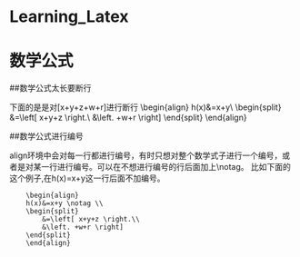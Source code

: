 Learning_Latex
==============

# 数学公式

##数学公式太长要断行

下面的是是对[x+y+z+w+r]进行断行
         \begin{align}
         h(x)&=x+y\\
         \begin{split}
             &=\left[ x+y+z \right.\\
             &\left. +w+r \right]
         \end{split}
         \end{align}

##数学公式进行编号

align环境中会对每一行都进行编号，有时只想对整个数学式子进行一个编号，或者是对某一行进行编号。可以在不想进行编号的行后面加上\notag。
比如下面的这个例子,在h(x)=x+y这一行后面不加编号。

        \begin{align}
        h(x)&=x+y \notag \\
        \begin{split}
            &=\left[ x+y+z \right.\\
            &\left. +w+r \right]
        \end{split}
        \end{align}
